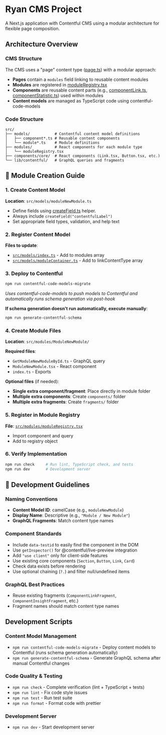 # Ryan CMS Project

A Next.js application with Contentful CMS using a modular architecture for flexible page composition.

## Architecture Overview

### CMS Structure

The CMS uses a "page" content type ([page.ts](/src/models/page.ts)) with a modular approach:

- **Pages** contain a `modules` field linking to reusable content modules
- **Modules** are registered in [moduleRegistry.tsx](/src/modules/moduleRegistry.tsx)
- **Components** are reusable content parts (e.g., [componentLink.ts](/src/models/componentLink.ts), [componentStatistic.ts](/src/models/componentStatistic.ts)) used within modules
- **Content models** are managed as TypeScript code using contentful-code-models

### Code Structure

```
src/
├── models/           # Contentful content model definitions
│   ├── component*.ts # Reusable content components
│   └── module*.ts    # Module definitions
├── modules/          # React components for each module type
│   └── moduleRegistry.tsx
├── components/core/  # React components (Link.tsx, Button.tsx, etc.)
└── lib/contentful/   # GraphQL queries and fragments
```

## 🚀 Module Creation Guide

### 1. Create Content Model

**Location**: `src/models/moduleNewModule.ts`

- Define fields using [createField.ts](/src/models/utils/createField.ts) helper.
- Always include `createField("contentfulLabel")`
- Set appropriate field types, validation, and help text

### 2. Register Content Model

**Files to update**:

- [`src/models/index.ts`](/src/models/index.ts) - Add to modules array
- [`src/models/moduleContainer.ts`](/src/models/moduleContainer.ts) - Add to linkContentType array

### 3. Deploy to Contentful

```bash
npm run contentful-code-models-migrate
```

_Uses contentful-code-models to push models to Contentful and automatically runs schema generation via post-hook_

**If schema generation doesn't run automatically, execute manually**:

```bash
npm run generate-contentful-schema
```

### 4. Create Module Files

**Location**: `src/modules/ModuleNewModule/`

**Required files**:

- `GetModuleNewModuleById.ts` - GraphQL query
- `ModuleNewModule.tsx` - React component
- `index.ts` - Exports

**Optional files** (if needed):

- **Single extra component/fragment**: Place directly in module folder
- **Multiple extra components**: Create `components/` folder
- **Multiple extra fragments**: Create `fragments/` folder

### 5. Register in Module Registry

**File**: [`src/modules/moduleRegistry.tsx`](/src/modules/moduleRegistry.tsx)

- Import component and query
- Add to registry object

### 6. Verify Implementation

```bash
npm run check     # Run lint, TypeScript check, and tests
npm run dev       # Development server
```

## 📝 Development Guidelines

### Naming Conventions

- **Content Model ID**: camelCase (e.g., `moduleNewModule`)
- **Display Name**: Descriptive (e.g., `"Module / New Module"`)
- **GraphQL Fragments**: Match content type names

### Component Standards

- Include `data-testid` to easily find the component in the DOM
- Use `getInspector()` for @contentful/live-preview integration
- Add `"use client"` only for client-side features
- Use existing core components (`Section`, `Button`, `Link`, `Card`)
- Check data exists before rendering
- Use optional chaining (`?.`) and filter null/undefined items

### GraphQL Best Practices

- Reuse existing fragments (`ComponentLinkFragment`, `ComponentInsightFragment`, etc.)
- Fragment names should match content type names

## Development Scripts

### Content Model Management

- `npm run contentful-code-models-migrate` - Deploy content models to Contentful (runs schema generation automatically)
- `npm run generate-contentful-schema` - Generate GraphQL schema after manual Contentful changes

### Code Quality & Testing

- `npm run check` - Complete verification (lint + TypeScript + tests)
- `npm run lint` - Fix code style issues
- `npm run test` - Run test suite
- `npm run format` - Format code with prettier

### Development Server

- `npm run dev` - Start development server
